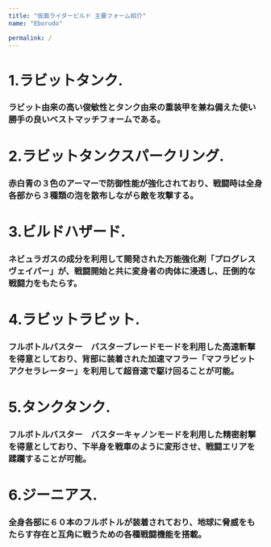 ```yaml
---
title: "仮面ライダービルド 主要フォーム紹介" 
name: "Eborudo"  

permalink: /
---
```


# 1.ラビットタンク. 
### ラビット由来の高い俊敏性とタンク由来の重装甲を兼ね備えた使い勝手の良いベストマッチフォームである。  

# 2.ラビットタンクスパークリング. 
### 赤白青の３色のアーマーで防御性能が強化されており、戦闘時は全身各部から３種類の泡を散布しながら敵を攻撃する。   

# 3.ビルドハザード.
### ネビュラガスの成分を利用して開発された万能強化剤「プログレスヴェイパー」が、戦闘開始と共に変身者の肉体に浸透し、圧倒的な戦闘力をもたらす。  

# 4.ラビットラビット. 
### フルボトルバスター　バスターブレードモードを利用した高速斬撃を得意としており、背部に装着された加速マフラー「マフラビットアクセラレーター」を利用して超音速で駆け回ることが可能。  

# 5.タンクタンク. 
### フルボトルバスター　バスターキャノンモードを利用した精密射撃を得意としており、下半身を戦車のように変形させ、戦闘エリアを蹂躙することが可能。 

# 6.ジーニアス. 
### 全身各部に６０本のフルボトルが装着されており、地球に脅威をもたらす存在と互角に戦うための各種戦闘機能を搭載。   






